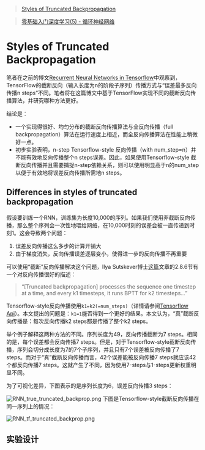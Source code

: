 > [Styles of Truncated Backpropagation](https://r2rt.com/styles-of-truncated-backpropagation.html)

> [零基础入门深度学习(5) - 循环神经网络](https://zybuluo.com/hanbingtao/note/541458)

# Styles of Truncated Backpropagation
笔者在之前的博文[Recurrent Neural Networks in Tensorflow](https://r2rt.com/recurrent-neural-networks-in-tensorflow-i.html)中观察到，TensorFlow的截断反向（输入长度为n的阶段子序列）传播方式与“误差最多反向传播n steps”不同。笔者将在这篇博文中基于TensorFlow实现不同的截断反向传播算法，并研究哪种方法更好。

结论是：
- 一个实现得很好、均匀分布的截断反向传播算法与全反向传播（full backpropagation）算法在运行速度上相近，而全反向传播算法在性能上稍微好一点。
- 初步实验表明，n-step Tensorflow-style 反向传播（with num_step=n）并不能有效地反向传播整个n steps误差。因此，如果使用Tensorflow-style 截断反向传播并且需要捕捉n-step依赖关系，则可以使用明显高于n的num_step
以便于有效地将误差反向传播所需地n steps。

## Differences in styles of truncated backpropagation
假设要训练一个RNN，训练集为长度10,000的序列。如果我们使用非截断反向传播，那么整个序列会一次性地喂给网络，在10,000时刻的误差会被一直传递到时刻1。这会导致两个问题：
1. 误差反向传播这么多步的计算开销大
2. 由于梯度消失，反向传播误差逐层变小，使得进一步的反向传播不再重要

可以使用“截断”反向传播解决这个问题，Ilya Sutskever博士[这篇](http://202.38.196.91/cache/6/03/www.cs.utoronto.ca/96b2e707823b366dbfe710eeeedf95b3/ilya_sutskever_phd_thesis.pdf)文章的2.8.6节有一个对反向传播很好的描述：
> “[Truncated backpropagation] processes the sequence one timestep at a time, and every k1 timesteps, it runs BPTT for k2 timesteps…”

Tensorflow-style反向传播使用`k1=k2(=num_steps)`（详情请参阅[Tensorflow Api](https://www.tensorflow.org/tutorials/recurrent#truncated-backpropagation)）。本文提出的问题是：`k1=1`能否得到一个更好的结果。本文认为，“真”截断反向传播是：每次反向传播k2 steps都是传播了整个k2 steps。

举个例子解释这两种方法的不同。序列长度为49，反向传播截断为7 steps。相同的是，每个误差都会反向传播7 steps。但是，对于Tensorflow-style截断反向传播，序列会切分成长度为7的7个子序列，并且只有7个误差被反向传播了7 steps。而对于“真”截断反向传播而言，42个误差能被反向传播7 steps就应该42个都反向传播7 steps。这就产生了不同，因为使用7-steps与1-steps更新权重明显不同。

为了可视化差异，下图表示的是序列长度为6，误差反向传播3 steps：

![RNN_true_truncated_backprop.png](../../res/RNN_true_truncated_backprop.png)
下图是Tensorflow-style截断反向传播在同一序列上的情况：

![RNN_tf_truncated_backprop.png](../../res/RNN_tf_truncated_backprop.png)

## 实验设计




